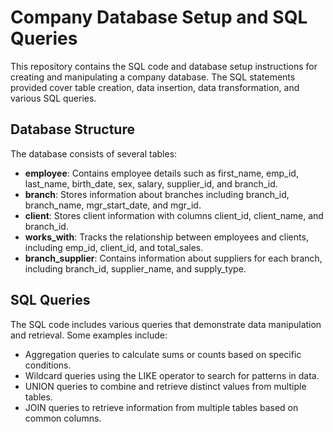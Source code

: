# Company Database Setup and SQL Queries

This repository contains the SQL code and database setup instructions for creating and manipulating a company database. The SQL statements provided cover table creation, data insertion, data transformation, and various SQL queries.

## Database Structure

The database consists of several tables:
- **employee**: Contains employee details such as first_name, emp_id, last_name, birth_date, sex, salary, supplier_id, and branch_id.
- **branch**: Stores information about branches including branch_id, branch_name, mgr_start_date, and mgr_id.
- **client**: Stores client information with columns client_id, client_name, and branch_id.
- **works_with**: Tracks the relationship between employees and clients, including emp_id, client_id, and total_sales.
- **branch_supplier**: Contains information about suppliers for each branch, including branch_id, supplier_name, and supply_type.

## SQL Queries

The SQL code includes various queries that demonstrate data manipulation and retrieval. Some examples include:
- Aggregation queries to calculate sums or counts based on specific conditions.
- Wildcard queries using the LIKE operator to search for patterns in data.
- UNION queries to combine and retrieve distinct values from multiple tables.
- JOIN queries to retrieve information from multiple tables based on common columns.



